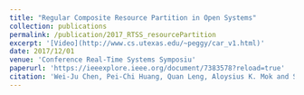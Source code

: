 ```yaml
---
title: "Regular Composite Resource Partition in Open Systems"
collection: publications
permalink: /publication/2017_RTSS_resourcePartition
excerpt: '[Video](http://www.cs.utexas.edu/~peggy/car_v1.html)'
date: 2017/12/01
venue: 'Conference Real-Time Systems Symposiu'
paperurl: 'https://ieeexplore.ieee.org/document/7383578?reload=true'
citation: 'Wei-Ju Chen, Pei-Chi Huang, Quan Leng, Aloysius K. Mok and Song Han, "Regular Composite Resource Partition in Open Systems", Proceedings of the 38th IEEE Real-Time Systems Symposium (RTSS), pp 34-44, December 2017'
---
```

